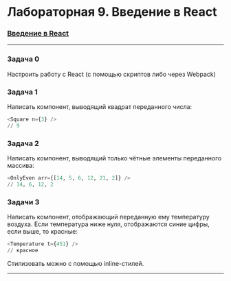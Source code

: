 # Лабораторная 9. Введение в React

### [Введение в React](https://dmitryweiner.github.io/web-lectures/React%20-%20Basic.html) 

---

### Задача 0

Настроить работу с React (с помощью скриптов либо через Webpack)


### Задача 1

Написать компонент, выводящий квадрат переданного числа:
```sql
<Square n={3} />
// 9
```

### Задача 2

Написать компонент, выводящий только чётные элементы переданного массива:
```sql
<OnlyEven arr={[14, 5, 6, 12, 21, 2]} />
// 14, 6, 12, 2
```

### Задачи 3

Написать компонент, отображающий переданную ему температуру воздуха. Если температура ниже нуля, отображаются синие цифры, если выше, то красные:
```sql
<Temperature t={451} />
// красное
```

Стилизовать можно с помощью inline-стилей.

---
